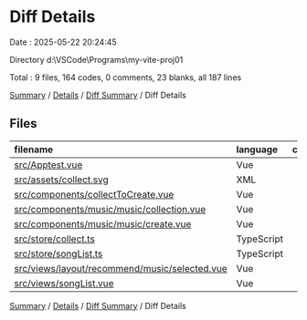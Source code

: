 # Diff Details

Date : 2025-05-22 20:24:45

Directory d:\\VSCode\\Programs\\my-vite-proj01

Total : 9 files, 164 codes, 0 comments, 23 blanks, all 187 lines

[Summary](results.md) / [Details](details.md) / [Diff Summary](diff.md) / Diff Details

## Files

| filename                                                                                        | language   | code | comment | blank | total |
| :---------------------------------------------------------------------------------------------- | :--------- | ---: | ------: | ----: | ----: |
| [src/Apptest.vue](/src/Apptest.vue)                                                             | Vue        |   10 |       0 |     1 |    11 |
| [src/assets/collect.svg](/src/assets/collect.svg)                                               | XML        |    1 |       0 |     0 |     1 |
| [src/components/collectToCreate.vue](/src/components/collectToCreate.vue)                       | Vue        |   14 |       0 |     5 |    19 |
| [src/components/music/music/collection.vue](/src/components/music/music/collection.vue)         | Vue        |   67 |       0 |     5 |    72 |
| [src/components/music/music/create.vue](/src/components/music/music/create.vue)                 | Vue        |    7 |       0 |     1 |     8 |
| [src/store/collect.ts](/src/store/collect.ts)                                                   | TypeScript |   12 |       0 |     2 |    14 |
| [src/store/songList.ts](/src/store/songList.ts)                                                 | TypeScript |    8 |       0 |     1 |     9 |
| [src/views/layout/recommend/music/selected.vue](/src/views/layout/recommend/music/selected.vue) | Vue        |   17 |       0 |     2 |    19 |
| [src/views/songList.vue](/src/views/songList.vue)                                               | Vue        |   28 |       0 |     6 |    34 |

[Summary](results.md) / [Details](details.md) / [Diff Summary](diff.md) / Diff Details

